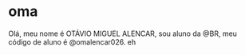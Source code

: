 # oma
Olá, meu nome é OTÁVIO MIGUEL ALENCAR, sou aluno da @BR, meu código de aluno é @omalencar026. eh
